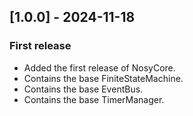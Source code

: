 ## [1.0.0] - 2024-11-18
### First release
- Added the first release of NosyCore.
- Contains the base FiniteStateMachine.
- Contains the base EventBus.
- Contains the base TimerManager.